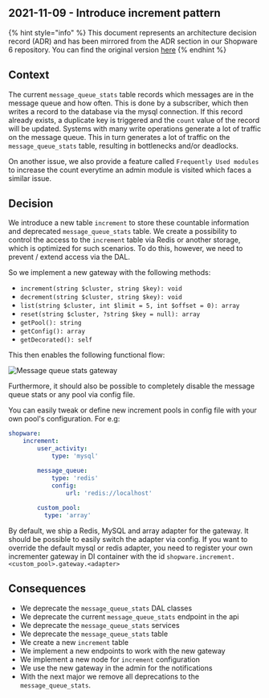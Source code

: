 ## 2021-11-09 - Introduce increment pattern

{% hint style="info" %}
This document represents an architecture decision record (ADR) and has been mirrored from the ADR section in our Shopware 6 repository.
You can find the original version [here](https://github.com/shopware/platform/blob/trunk/adr/performance/2021-11-09-increment-pattern.md)
{% endhint %}

## Context
The current `message_queue_stats` table records which messages are in the message queue and how often. This
is done by a subscriber, which then writes a record to the database via the mysql connection. If this record already exists,
a duplicate key is triggered and the `count` value of the record will be updated. 
Systems with many write operations generate a lot of traffic on the message queue. This in turn
generates a lot of traffic on the `message_queue_stats` table, resulting in bottlenecks and/or deadlocks.

On another issue, we also provide a feature called `Frequently Used modules` to increase the count everytime an admin module is visited which faces a similar issue.

## Decision
We introduce a new table `increment` to store these countable information and deprecated `message_queue_stats` table.
We create a possibility to control the access to the `increment` table via Redis or another storage, which is optimized for such scenarios.
To do this, however, we need to prevent / extend access via the DAL.

So we implement a new gateway with the following methods:
* `increment(string $cluster, string $key): void`
* `decrement(string $cluster, string $key): void`
* `list(string $cluster, int $limit = 5, int $offset = 0): array`
* `reset(string $cluster, ?string $key = null): array`
* `getPool(): string`
* `getConfig(): array`
* `getDecorated(): self`

This then enables the following functional flow:

![](../../../../.gitbook/assets/adr/message_queue_stats.png "Message queue stats gateway")

Furthermore, it should also be possible to completely disable the message queue stats or any pool via config file.

You can easily tweak or define new increment pools in config file with your own pool's configuration. For e.g:

```yaml
shopware:
    increment:
        user_activity:
            type: 'mysql'

        message_queue:
            type: 'redis'
            config:
                url: 'redis://localhost'
        
        custom_pool:
          type: 'array'
```

By default, we ship a Redis, MySQL and array adapter for the gateway. It should be possible to easily switch the adapter via config.
If you want to override the default mysql or redis adapter, you need to register your own incrementer gateway in DI container with the id `shopware.increment.<custom_pool>.gateway.<adapter>`

## Consequences
* We deprecate the `message_queue_stats` DAL classes
* We deprecate the current `message_queue_stats` endpoint in the api
* We deprecate the `message_queue_stats` services
* We deprecate the `message_queue_stats` table
* We create a new `increment` table
* We implement a new endpoints to work with the new gateway
* We implement a new node for `increment` configuration
* We use the new gateway in the admin for the notifications
* With the next major we remove all deprecations to the `message_queue_stats`.
